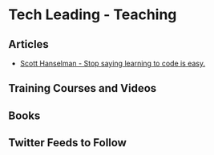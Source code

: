# Tech Leading - Teaching

## Articles
- [Scott Hanselman - Stop saying learning to code is easy.](http://www.hanselman.com/blog/StopSayingLearningToCodeIsEasy.aspx)

## Training Courses and Videos


## Books


## Twitter Feeds to Follow